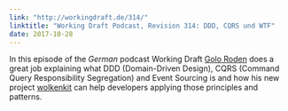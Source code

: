 ```yaml
---
link: "http://workingdraft.de/314/"
linktitle: "Working Draft Podcast, Revision 314: DDD, CQRS und WTF"
date: 2017-10-28
---
```


In this episode of the *German* podcast Working Draft [Golo Roden](http://twitter.com/goloroden) 
does a great job explaining what DDD (Domain-Driven Design), CQRS (Command Query Responsibility Segregation) and Event Sourcing is and how his new project [wolkenkit](http://wolkenkit.io) can help developers applying those principles and patterns.

